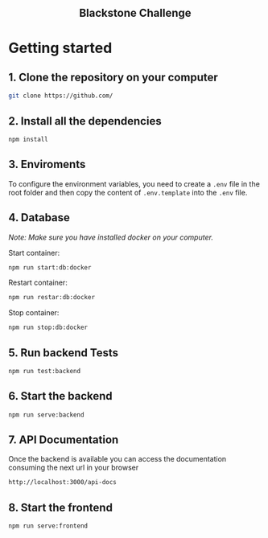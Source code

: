 <h2 align="center">
  Blackstone Challenge
</h2>

# Getting started

## 1. Clone the repository on your computer

```bash
git clone https://github.com/
```

## 2. Install all the dependencies

```bash
npm install
```

## 3. Enviroments

To configure the environment variables, you need to create a `.env` file in the root folder and then copy the content of `.env.template` into the `.env` file.

## 4. Database

_Note: Make sure you have installed docker on your computer._

Start container:

```bash
npm run start:db:docker
```

Restart container:

```bash
npm run restar:db:docker
```

Stop container:

```bash
npm run stop:db:docker
```

## 5. Run backend Tests

```bash
npm run test:backend
```

## 6. Start the backend

```bash
npm run serve:backend
```

## 7. API Documentation

Once the backend is available you can access the documentation consuming the next url in your browser

```bash
http://localhost:3000/api-docs
```

## 8. Start the frontend

```bash
npm run serve:frontend
```
